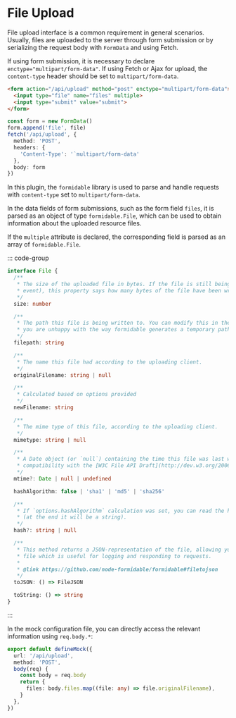 # File Upload

File upload interface is a common requirement in general scenarios.
Usually, files are uploaded to the server through form submission or by serializing the request body with `FormData` and using Fetch.

If using form submission, it is necessary to declare `enctype="multipart/form-data"`. If using Fetch or Ajax for upload, the `content-type` header should be set to `multipart/form-data`.

```html
<form action="/api/upload" method="post" enctype="multipart/form-data">
  <input type="file" name="files" multiple>
  <input type="submit" value="submit">
</form>
```

```ts
const form = new FormData()
form.append('file', file)
fetch('/api/upload', {
  method: 'POST',
  headers: {
    'Content-Type': '`multipart/form-data'
  },
  body: form
})
```

In this plugin, the `formidable` library is used to parse and handle requests with `content-type` set to `multipart/form-data`.

In the data fields of form submissions, such as the form field `files`, it is parsed as an object of type `formidable.File`, which can be used to obtain information about the uploaded resource files.

If the `multiple` attribute is declared, the corresponding field is parsed as an array of `formidable.File`.

::: code-group
```ts [formidable.File]
interface File {
  /**
   * The size of the uploaded file in bytes. If the file is still being uploaded (see `'fileBegin'`
   * event), this property says how many bytes of the file have been written to disk yet.
   */
  size: number

  /**
   * The path this file is being written to. You can modify this in the `'fileBegin'` event in case
   * you are unhappy with the way formidable generates a temporary path for your files.
   */
  filepath: string

  /**
   * The name this file had according to the uploading client.
   */
  originalFilename: string | null

  /**
   * Calculated based on options provided
   */
  newFilename: string

  /**
   * The mime type of this file, according to the uploading client.
   */
  mimetype: string | null

  /**
   * A Date object (or `null`) containing the time this file was last written to. Mostly here for
   * compatibility with the [W3C File API Draft](http://dev.w3.org/2006/webapi/FileAPI/).
   */
  mtime?: Date | null | undefined

  hashAlgorithm: false | 'sha1' | 'md5' | 'sha256'

  /**
   * If `options.hashAlgorithm` calculation was set, you can read the hex digest out of this var
   * (at the end it will be a string).
   */
  hash?: string | null

  /**
   * This method returns a JSON-representation of the file, allowing you to JSON.stringify() the
   * file which is useful for logging and responding to requests.
   *
   * @link https://github.com/node-formidable/formidable#filetojson
   */
  toJSON: () => FileJSON

  toString: () => string
}
```
:::

In the mock configuration file, you can directly access the relevant information using `req.body.*`:

```ts
export default defineMock({
  url: '/api/upload',
  method: 'POST',
  body(req) {
    const body = req.body
    return {
      files: body.files.map((file: any) => file.originalFilename),
    }
  },
})
```
